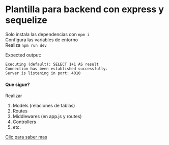 # Plantilla para backend con express y sequelize

Solo instala las dependencias con `npm i`  
Configura las variables de entorno  
Realiza `npm run dev`  

Expected output:
```
Executing (default): SELECT 1+1 AS result
Connection has been established successfully.
Server is listening in port: 4010
```

#### Que sigue?
Realizar
1. Models (relaciones de tablas)
2. Routes 
3. Middlewares  (en app.js y routes)
4. Controllers 
5. etc.

[Clic para saber mas](https://github.com/jdcaballerof/sequelize-fazt)
